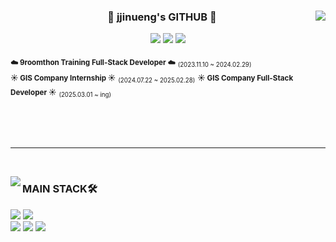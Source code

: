<div align="center">

  <img align="right" src="https://github-readme-stats.vercel.app/api?username=jjinueng&show_icons=true&theme=transparent&hide="/>

  ### 🐹 jjinueng's GITHUB 🐹

 <a href="https://github.com/jjinueng"><img src="https://hits.seeyoufarm.com/api/count/incr/badge.svg?url=https%3A%2F%2Fgithub.com%2Fjjinueng&count_bg=%23000000&title_bg=%23000000&icon=github.svg&icon_color=%23E7E7E7&title=GitHub&edge_flat=false)"/></a> <a href="https://solved.ac/jjinueng"><img src="http://mazassumnida.wtf/api/mini/generate_badge?boj=jjinueng"/></a>
 <a href="https://jjinueng.tistory.com/"><img src="https://img.shields.io/badge/TISTORY BLOG-000000?style=flat-square&logo=tistory&logoColor=white"/></a><br>


<div align="left">
  
<sub>**☁️ 9roomthon Training Full-Stack Developer ☁️**</sub> <sub><sub>(2023.11.10 ~ 2024.02.29)</sub></sub> <br />
<sub>**☀️ GIS Company Internship ☀️**</sub> <sub><sub>(2024.07.22 ~ 2025.02.28)</sub></sub>
<sub>**☀️ GIS Company Full-Stack Developer ☀️**</sub> <sub><sub>(2025.03.01 ~ ing)</sub></sub>

<br />
<br />
<br />
</div>
</div>

 ---

<br />

<img align="left" src="https://github-readme-stats.vercel.app/api/top-langs/?username=jjinueng&theme=transparent&exclude_repo=Computer-Science-Engineering&layout=compact&langs_count=10"/></a>

<div align="left">

### MAIN STACK🛠️
<img src="https://img.shields.io/badge/HTML5-E34F26?style=for-the-badge&logo=html5&logoColor=white"/>
<img src="https://img.shields.io/badge/CSS3-1572B6?style=for-the-badge&logo=css3&logoColor=white"/>
<br>
<img src="https://img.shields.io/badge/JavaScript-F7DF1E?style=for-the-badge&logo=javascript&logoColor=white"/></a>
<img src="https://img.shields.io/badge/Typescript-3178C6?style=for-the-badge&logo=typescript&logoColor=white"/>
<img src="https://img.shields.io/badge/react-%2361DAFB.svg?&style=for-the-badge&logo=react&logoColor=white" />
<br />
<br />
<br />
<br /><br /><br />
